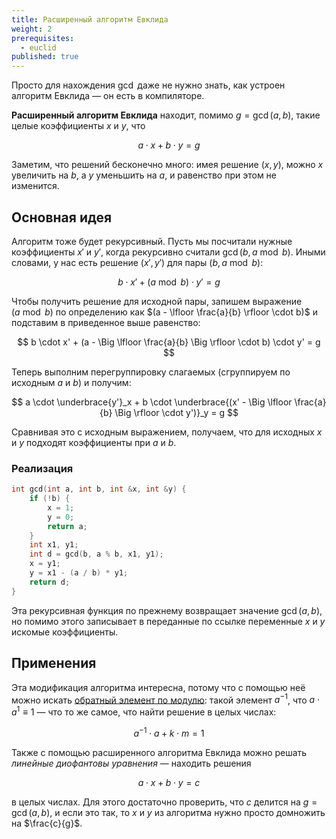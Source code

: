 ```yaml
---
title: Расширенный алгоритм Евклида
weight: 2
prerequisites:
  - euclid
published: true
---
```


Просто для нахождения $\gcd$ даже не нужно знать, как устроен алгоритм Евклида — он есть в компиляторе.

**Расширенный алгоритм Евклида** находит, помимо $g = \gcd(a, b)$, такие целые коэффициенты $x$ и $y$, что

$$
a \cdot x + b \cdot y = g
$$

Заметим, что решений бесконечно много: имея решение $(x, y)$, можно $x$ увеличить на $b$, а $y$ уменьшить на $a$, и равенство при этом не изменится.

## Основная идея

Алгоритм тоже будет рекурсивный. Пусть мы посчитали нужные коэффициенты $x'$ и $y'$, когда рекурсивно считали $\gcd(b, a \bmod b)$. Иными словами, у нас есть решение $(x', y')$ для пары $(b, a \bmod b)$:

$$
b \cdot x' + (a \bmod b) \cdot y' = g
$$

Чтобы получить решение для исходной пары, запишем выражение $(a \bmod b)$ по определению как $(a - \lfloor \frac{a}{b} \rfloor \cdot b)$ и подставим в приведенное выше равенство:

$$
b \cdot x' + (a - \Big \lfloor \frac{a}{b} \Big \rfloor \cdot b) \cdot y' = g
$$

Теперь выполним перегруппировку слагаемых (сгруппируем по исходным $a$ и $b$) и получим:

$$
a \cdot \underbrace{y'}_x + b \cdot \underbrace{(x' - \Big \lfloor \frac{a}{b} \Big \rfloor \cdot y')}_y = g
$$

Сравнивая это с исходным выражением, получаем, что для исходных $x$ и $y$ подходят коэффициенты при $a$ и $b$.

### Реализация

```c++
int gcd(int a, int b, int &x, int &y) {
    if (!b) {
        x = 1;
        y = 0;
        return a;
    }
    int x1, y1;
    int d = gcd(b, a % b, x1, y1);
    x = y1;
    y = x1 - (a / b) * y1;
    return d;
}
```

Эта рекурсивная функция по прежнему возвращает значение $\gcd(a, b)$, но помимо этого записывает в переданные по ссылке переменные $x$ и $y$ искомые коэффициенты.

## Применения

Эта модификация алгоритма интересна, потому что с помощью неё можно искать [обратный элемент по модулю](../reciprocal): такой элемент $a^{-1}$, что $a \cdot a^{1} \equiv 1$ — что то же самое, что найти решение в целых числах:

$$
a^{-1} \cdot a + k \cdot m = 1
$$

Также с помощью расширенного алгоритма Евклида можно решать *линейные диофантовы уравнения* — находить решения

$$
a \cdot x + b \cdot y = c
$$

в целых числах. Для этого достаточно проверить, что $c$ делится на $g = \gcd(a, b)$, и если это так, то $x$ и $y$ из алгоритма нужно просто домножить на $\frac{c}{g}$.
